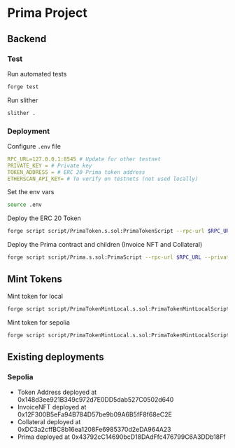 # Prima Project

## Backend

### Test

Run automated tests
```bash
forge test
```

Run slither
```bash
slither .
```


### Deployment

Configure `.env` file
```yml
RPC_URL=127.0.0.1:8545 # Update for other testnet
PRIVATE_KEY = # Private key 
TOKEN_ADDRESS = # ERC 20 Prima token address
ETHERSCAN_API_KEY= # To verify on testnets (not used locally)
```

Set the env vars
```bash
source .env
```

Deploy the ERC 20 Token
```bash
forge script script/PrimaToken.s.sol:PrimaTokenScript --rpc-url $RPC_URL --private-key $PRIVATE_KEY --etherscan-api-key $ETHERSCAN_API_KEY --verify  --broadcast 
```

Deploy the Prima contract and children (Invoice NFT and Collateral)
```bash
forge script script/Prima.s.sol:PrimaScript --rpc-url $RPC_URL --private-key $PRIVATE_KEY --etherscan-api-key $ETHERSCAN_API_KEY --verify  --broadcast $TOKEN_ADDRESS --sig 'run(address)'
```

## Mint Tokens

Mint token for local
```bash
forge script script/PrimaTokenMintLocal.s.sol:PrimaTokenMintLocalScript --rpc-url $RPC_URL --private-key $PRIVATE_KEY --broadcast $TOKEN_ADDRESS --sig 'run(address)'
```

Mint token for sepolia
```bash
forge script script/PrimaTokenMintLocal.s.sol:PrimaTokenMintLocalScript --rpc-url $RPC_URL --private-key $PRIVATE_KEY --broadcast $TOKEN_ADDRESS --sig 'runSepolia(address)'
```

## Existing deployments

### Sepolia
- Token Address deployed at 0x148d3ee921B349c972d7E0DD5dab527C0502d640
- InvoiceNFT deployed at 0x12F300B5eFa94B784D57be9b09A6B5fF8f68eC2E
- Collateral deployed at 0xDC3a2cffBC8b16ea1208Fe6985370d2eDA964A23
- Prima deployed at 0x43792cC14690bcD18DAdFfc476799C6A3DDb18Ff
